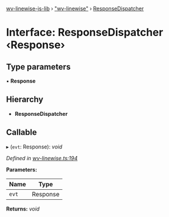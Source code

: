 [wv-linewise-js-lib](../README.md) › ["wv-linewise"](../modules/_wv_linewise_.md) › [ResponseDispatcher](_wv_linewise_.responsedispatcher.md)

# Interface: ResponseDispatcher ‹**Response**›

## Type parameters

▪ **Response**

## Hierarchy

* **ResponseDispatcher**

## Callable

▸ (`evt`: Response): *void*

*Defined in [wv-linewise.ts:194](https://github.com/forbesmyester/wv-linewise/blob/65da995/js-lib/src/wv-linewise.ts#L194)*

**Parameters:**

Name | Type |
------ | ------ |
`evt` | Response |

**Returns:** *void*

